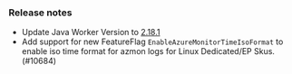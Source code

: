 ### Release notes

<!-- Please add your release notes in the following format:
- My change description (#PR)
-->
- Update Java Worker Version to [2.18.1](https://github.com/Azure/azure-functions-java-worker/releases/tag/2.18.1)
- Add support for new FeatureFlag `EnableAzureMonitorTimeIsoFormat` to enable iso time format for azmon logs for Linux Dedicated/EP Skus. (#10684)

